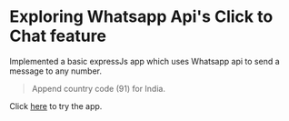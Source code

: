 #  Exploring Whatsapp Api's **Click to Chat** feature

Implemented a basic expressJs app which uses Whatsapp api to send a message to any number.

> Append country code (91) for India.

Click [here](https://whatsappapi.herokuapp.com/) to try the app.

